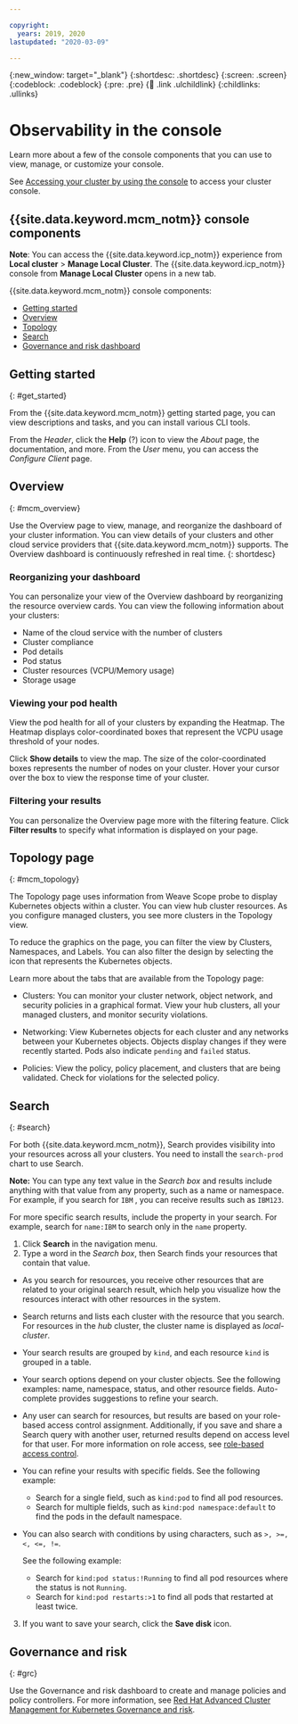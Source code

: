 ```yaml
---

copyright:
  years: 2019, 2020
lastupdated: "2020-03-09"

---
```


{:new_window: target="_blank"}
{:shortdesc: .shortdesc}
{:screen: .screen}
{:codeblock: .codeblock}
{:pre: .pre}
{:child: .link .ulchildlink}
{:childlinks: .ullinks}

# Observability in the console 

Learn more about a few of the console components that you can use to view, manage, or customize your console. 

See [Accessing your cluster by using the console](../installing/url.md) to access your cluster console. 

## {{site.data.keyword.mcm_notm}} console components

**Note**: You can access the {{site.data.keyword.icp_notm}} experience from **Local cluster** > **Manage Local Cluster**. The {{site.data.keyword.icp_notm}} console from **Manage Local Cluster** opens in a new tab.

{{site.data.keyword.mcm_notm}} console components:

* [Getting started](#get_started)
* [Overview](#mcm_overview)
* [Topology](#mcm_topology)
* [Search](#search)
* [Governance and risk dashboard](#grc)

## Getting started 
{: #get_started}

From the {{site.data.keyword.mcm_notm}} getting started page, you can view descriptions and tasks, and you can install various CLI tools.

From the _Header_, click the **Help** (?) icon to view the _About_ page, the documentation, and more. From the _User_ menu, you can access the _Configure Client_ page.

## Overview 
{: #mcm_overview}

Use the Overview page to view, manage, and reorganize the dashboard of your cluster information. You can view details of your clusters and other cloud service providers that {{site.data.keyword.mcm_notm}} supports. The Overview dashboard is continuously refreshed in real time.
{: shortdesc}

### Reorganizing your dashboard

You can personalize your view of the Overview dashboard by reorganizing the resource overview cards. You can view the following information about your clusters: 

* Name of the cloud service with the number of clusters
* Cluster compliance
* Pod details
* Pod status
* Cluster resources (VCPU/Memory usage)
* Storage usage

### Viewing your pod health 

View the pod health for all of your clusters by expanding the Heatmap. The Heatmap displays color-coordinated boxes that represent the VCPU usage threshold of your nodes. 

Click **Show details** to view the map. The size of the color-coordinated boxes represents the number of nodes on your cluster. Hover your cursor over the box to view the response time of your cluster. 

### Filtering your results

You can personalize the Overview page more with the filtering feature. Click **Filter results** to specify what information is displayed on your page.

## Topology page
{: #mcm_topology}

The Topology page uses information from Weave Scope probe to display Kubernetes objects within a cluster. You can view hub cluster resources. As you configure managed clusters, you see more clusters in the Topology view. 

To reduce the graphics on the page, you can filter the view by Clusters, Namespaces, and Labels. You can also filter the design by selecting the icon that represents the Kubernetes objects.

Learn more about the tabs that are available from the Topology page:

  - Clusters: You can monitor your cluster network, object network, and security policies in a graphical format. View your hub clusters, all your managed clusters, and monitor security violations.

  - Networking: View Kubernetes objects for each cluster and any networks between your Kubernetes objects. Objects display changes if they were recently started. Pods also indicate `pending` and `failed` status.

  - Policies: View the policy, policy placement, and clusters that are being validated. Check for violations for the selected policy.

## Search 
{: #search}

For both {{site.data.keyword.mcm_notm}}, Search provides visibility into your resources across all your clusters. You need to install the `search-prod` chart to use Search.

**Note:** You can type any text value in the _Search box_ and results include anything with that value from any property, such as a name or namespace. For example, if you search for `IBM` <!--different example-->, you can receive results such as `IBM123`. 

For more specific search results, include the property in your search. For example, search for `name:IBM` to search only in the `name` property. <!--same here-->

1. Click **Search** in the navigation menu. 
2. Type a word in the _Search box_, then Search finds your resources that contain that value.
   
  - As you search for resources, you receive other resources that are related to your original search result, which help you visualize how the resources interact with other resources in the system. 
  
  - Search returns and lists each cluster with the resource that you search. For resources in the _hub_ cluster, the cluster name is displayed as _local-cluster_.
   
  - Your search results are grouped by `kind`, and each resource `kind` is grouped in a table. 

  - Your search options depend on your cluster objects. See the following examples: name, namespace, status, and other resource fields. Auto-complete provides suggestions to refine your search.  
  
  - Any user can search for resources, but results are based on your role-based access control assignment. Additionally, if you save and share a Search query with another user, returned results depend on access level for that user. For more information on role access, see [role-based access control](../assign_role.md). <!--will update file name-->

  - You can refine your results with specific fields. See the following example:

    - Search for a single field, such as `kind:pod` to find all pod resources.
    - Search for multiple fields, such as `kind:pod namespace:default` to find the pods in the default namespace.

  - You can also search with conditions by using characters, such as `>, >=, <, <=, !=`.

    See the following example:

    - Search for `kind:pod status:!Running` to find all pod resources where the status is not `Running`.
    - Search for `kind:pod restarts:>1` to find all pods that restarted at least twice.

3. If you want to save your search, click the **Save disk** icon.  

## Governance and risk
{: #grc}

Use the Governance and risk dashboard to create and manage policies and policy controllers. For more information, see [Red Hat Advanced Cluster Management for Kubernetes Governance and risk](../compliance/compliance_intro.md).


